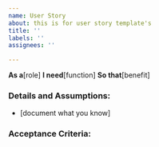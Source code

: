 ```yaml
---
name: User Story
about: this is for user story template's
title: ''
labels: ''
assignees: ''

---
```


**As a**[role]
**I need**[function]
**So that**[benefit]

### Details and Assumptions:
* [document what you know]

### Acceptance Criteria:
